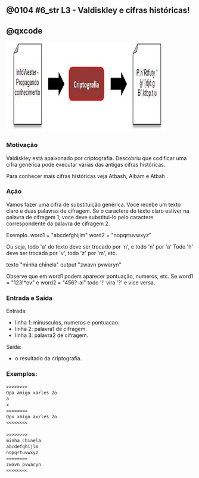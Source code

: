 ## @0104 #6_str L3 - Valdiskley e cifras históricas!
## @qxcode

![](capa.jpg)

### Motivação

Valdiskley está apaixonado por criptografia. Descobriu que codificar uma cifra genérica pode executar várias das antigas cifras históricas.

Para conhecer mais cifras históricas veja Atbash, Albam e Atbah .

### Ação  

Vamos fazer uma cifra de substituição genérica. Voce recebe um texto claro e duas palavras de cifragem. Se o caractere do texto claro estiver na palavra de cifragem 1, voce deve substitui-lo pelo caractere correspondente da palavra de cifragem 2.

Exemplo. word1 = "abcdefghijlm" word2 = "nopqrtuvwxyz"

Ou seja, todo 'a' do texto deve ser trocado por 'n', e todo 'n' por 'a' Todo 'h' deve ser trocado por 'v', todo 'z' por 'm', etc.

texto "minha chinela" output "zwavn pvwaryn"

Observe que em word1 podem aparecer pontuação, numeros, etc. Se word1 = "123!\*ov" e word2 = "456?-ai" todo '!' vira '?' e vice versa.

### Entrada e Saída

Entrada:

*   linha 1: minusculos, numeros e pontuacao.
*   linha 2: palavra1 de cifragem.
*   linha 3: palavra2 de cifragem.

Saída:

*   o resultado da criptografia.

### Exemplos:

```
>>>>>>>>
Opa amigo xarles 2o
a
x
========
Opx xmigo axrles 2o
<<<<<<<<

>>>>>>>>
minha chinela
abcdefghijlm
nopqrtuvwxyz
========
zwavn pvwaryn
<<<<<<<<
```

<!---
>>>>>>>> 01
aquoso estrela
aeios
43102
========
4qu020 32tr3l4
<<<<<<<<

>>>>>>>> 02
eu desejo eu quero eu vou
eo
ta
========
tu dtstja tu qutra tu vau
<<<<<<<<
--->